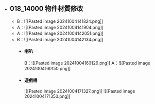 - ## 018_14000 物件材質修改
	
	- B：![[Pasted image 20241004141824.png]]
	- A：![[Pasted image 20241004141904.png]]
	- A：![[Pasted image 20241004142051.png]]
	- B：![[Pasted image 20241004142134.png]]
		- #### 喇叭
			B：![[Pasted image 20241004160129.png]]
			A：![[Pasted image 20241004160150.png]]
		
		- #### 遊戲機
			![[Pasted image 20241004171327.png]]
			![[Pasted image 20241004171350.png]]